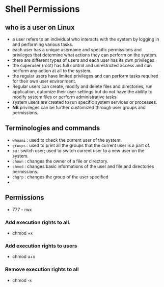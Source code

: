 # Shell Permissions

## who is a user on Linux
+ a user refers to an individual who interacts with the system by logging in and performing various tasks. 
+ each user has a unique username and specific permissions and privileges that determine what actions they can perform on the system.
+ there are different types of users and each user has its own privileges.
+ the superuser (root) has full control and unrestricted access and can perform any action at all to the system.
+ the regular users have limited privileges and can perform tasks required for their own user environment. 
+ Regular users can create, modify and delete files and directories, run application, cutomize their user settings but do not have the ability to modify system files or perform administrative tasks.
+ system users are created to run specific system services or processes.
+ **NB**  privileges can be further customized through user groups and permissions.


## Terminologies and commands
 + `whoami` : used to check the current user of the system.
 + `groups` : used to print all the groups that the current user is a part of.
 + `su` : switch user; used to switch current user to a new user on the system.
 + `chown` : changes the owner of a file or directory.
 + `chmod` : changes basic informations of the user and file and directories permissions.
 + `chgrp` : changes the group of the user specified
 +  



## Permissions
 + 777 - rwx


### Add execution rights to all.
+ chmod +x

### Add execution rights to users
+ chmod u+x

### Remove execution rights to all
+ chmod -x

